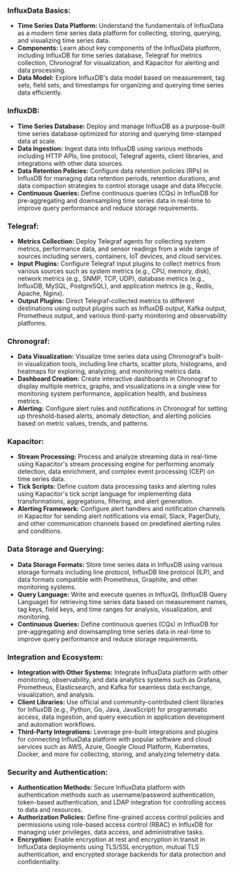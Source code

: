 ### InfluxData Basics:
- **Time Series Data Platform:** Understand the fundamentals of InfluxData as a modern time series data platform for collecting, storing, querying, and visualizing time series data.
- **Components:** Learn about key components of the InfluxData platform, including InfluxDB for time series database, Telegraf for metrics collection, Chronograf for visualization, and Kapacitor for alerting and data processing.
- **Data Model:** Explore InfluxDB's data model based on measurement, tag sets, field sets, and timestamps for organizing and querying time series data efficiently.

### InfluxDB:
- **Time Series Database:** Deploy and manage InfluxDB as a purpose-built time series database optimized for storing and querying time-stamped data at scale.
- **Data Ingestion:** Ingest data into InfluxDB using various methods including HTTP APIs, line protocol, Telegraf agents, client libraries, and integrations with other data sources.
- **Data Retention Policies:** Configure data retention policies (RPs) in InfluxDB for managing data retention periods, retention durations, and data compaction strategies to control storage usage and data lifecycle.
- **Continuous Queries:** Define continuous queries (CQs) in InfluxDB for pre-aggregating and downsampling time series data in real-time to improve query performance and reduce storage requirements.

### Telegraf:
- **Metrics Collection:** Deploy Telegraf agents for collecting system metrics, performance data, and sensor readings from a wide range of sources including servers, containers, IoT devices, and cloud services.
- **Input Plugins:** Configure Telegraf input plugins to collect metrics from various sources such as system metrics (e.g., CPU, memory, disk), network metrics (e.g., SNMP, TCP, UDP), database metrics (e.g., InfluxDB, MySQL, PostgreSQL), and application metrics (e.g., Redis, Apache, Nginx).
- **Output Plugins:** Direct Telegraf-collected metrics to different destinations using output plugins such as InfluxDB output, Kafka output, Prometheus output, and various third-party monitoring and observability platforms.

### Chronograf:
- **Data Visualization:** Visualize time series data using Chronograf's built-in visualization tools, including line charts, scatter plots, histograms, and heatmaps for exploring, analyzing, and monitoring metrics data.
- **Dashboard Creation:** Create interactive dashboards in Chronograf to display multiple metrics, graphs, and visualizations in a single view for monitoring system performance, application health, and business metrics.
- **Alerting:** Configure alert rules and notifications in Chronograf for setting up threshold-based alerts, anomaly detection, and alerting policies based on metric values, trends, and patterns.

### Kapacitor:
- **Stream Processing:** Process and analyze streaming data in real-time using Kapacitor's stream processing engine for performing anomaly detection, data enrichment, and complex event processing (CEP) on time series data.
- **Tick Scripts:** Define custom data processing tasks and alerting rules using Kapacitor's tick script language for implementing data transformations, aggregations, filtering, and alert generation.
- **Alerting Framework:** Configure alert handlers and notification channels in Kapacitor for sending alert notifications via email, Slack, PagerDuty, and other communication channels based on predefined alerting rules and conditions.

### Data Storage and Querying:
- **Data Storage Formats:** Store time series data in InfluxDB using various storage formats including line protocol, InfluxDB line protocol (ILP), and data formats compatible with Prometheus, Graphite, and other monitoring systems.
- **Query Language:** Write and execute queries in InfluxQL (InfluxDB Query Language) for retrieving time series data based on measurement names, tag keys, field keys, and time ranges for analysis, visualization, and monitoring.
- **Continuous Queries:** Define continuous queries (CQs) in InfluxDB for pre-aggregating and downsampling time series data in real-time to improve query performance and reduce storage requirements.

### Integration and Ecosystem:
- **Integration with Other Systems:** Integrate InfluxData platform with other monitoring, observability, and data analytics systems such as Grafana, Prometheus, Elasticsearch, and Kafka for seamless data exchange, visualization, and analysis.
- **Client Libraries:** Use official and community-contributed client libraries for InfluxDB (e.g., Python, Go, Java, JavaScript) for programmatic access, data ingestion, and query execution in application development and automation workflows.
- **Third-Party Integrations:** Leverage pre-built integrations and plugins for connecting InfluxData platform with popular software and cloud services such as AWS, Azure, Google Cloud Platform, Kubernetes, Docker, and more for collecting, storing, and analyzing telemetry data.

### Security and Authentication:
- **Authentication Methods:** Secure InfluxData platform with authentication methods such as username/password authentication, token-based authentication, and LDAP integration for controlling access to data and resources.
- **Authorization Policies:** Define fine-grained access control policies and permissions using role-based access control (RBAC) in InfluxDB for managing user privileges, data access, and administrative tasks.
- **Encryption:** Enable encryption at rest and encryption in transit in InfluxData deployments using TLS/SSL encryption, mutual TLS authentication, and encrypted storage backends for data protection and confidentiality.
